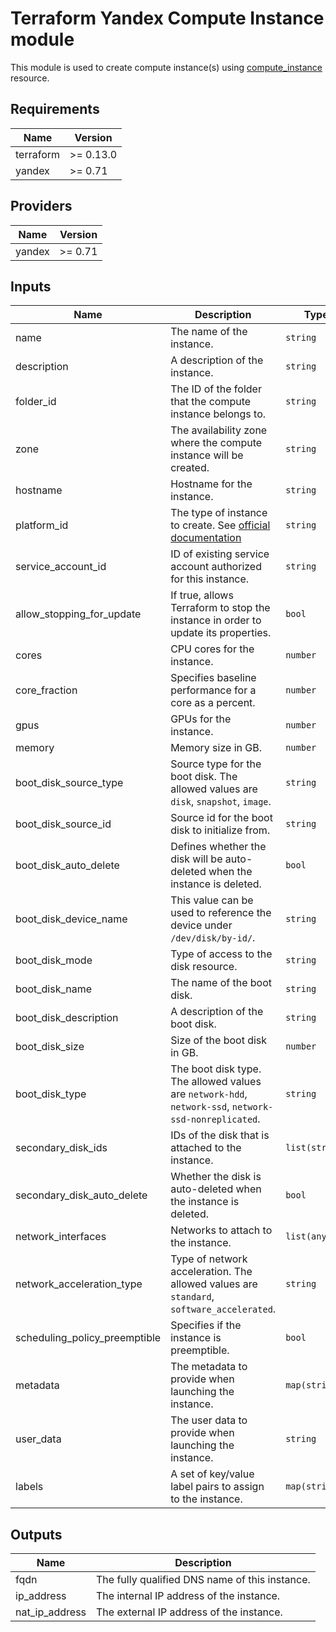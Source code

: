 # Terraform Yandex Compute Instance module

This module is used to create compute instance(s) using [compute_instance](https://registry.terraform.io/providers/yandex-cloud/yandex/latest/docs/resources/compute_instance) resource.

## Requirements

| Name      | Version   |
|-----------|-----------|
| terraform | >= 0.13.0 |
| yandex    | >= 0.71   |

## Providers

| Name   | Version   |
|--------|-----------|
| yandex | >= 0.71   |

## Inputs

| Name                            | Description                                                                                                                  | Type           | Default       | Required |
|---------------------------------|------------------------------------------------------------------------------------------------------------------------------|----------------|---------------|:--------:|
| name                            | The name of the instance.                                                                                                    | `string`       | `null`        | no       |
| description                     | A description of the instance.                                                                                               | `string`       | `null`        | no       |
| folder\_id                      | The ID of the folder that the compute instance belongs to.                                                                   | `string`       | `null`        | no       |
| zone                            | The availability zone where the compute instance will be created.                                                            | `string`       | `null`        | no       |
| hostname                        | Hostname for the instance.                                                                                                   | `string`       | `null`        | no       |
| platform\_id                    | The type of instance to create. See [official documentation](https://cloud.yandex.com/en/docs/compute/concepts/vm-platforms) | `string`       | `standard-v3` | no       |
| service\_account\_id            | ID of existing service account authorized for this instance.                                                                 | `string`       | `null`        | no       |
| allow\_stopping\_for\_update    | If true, allows Terraform to stop the instance in order to update its properties.                                            | `bool`         | `true`        | no       |
| cores                           | CPU cores for the instance.                                                                                                  | `number`       | `2`           | no       |
| core\_fraction                  | Specifies baseline performance for a core as a percent.                                                                      | `number`       | `100`         | no       |
| gpus                            | GPUs for the instance.                                                                                                       | `number`       | `null`        | no       |
| memory                          | Memory size in GB.                                                                                                           | `number`       | `2`           | no       |
| boot\_disk\_source\_type        | Source type for the boot disk. The allowed values are `disk`, `snapshot`, `image`.                                           | `string`       | `image`       | no       |
| boot\_disk\_source\_id          | Source id for the boot disk to initialize from.                                                                              | `string`       | ``            | yes      |
| boot\_disk\_auto\_delete        | Defines whether the disk will be auto-deleted when the instance is deleted.                                                  | `bool`         | `true`        | no       |
| boot\_disk\_device\_name        | This value can be used to reference the device under `/dev/disk/by-id/`.                                                     | `string`       | `null`        | no       |
| boot\_disk\_mode                | Type of access to the disk resource.                                                                                         | `string`       | `null`        | no       |
| boot\_disk\_name                | The name of the boot disk.                                                                                                   | `string`       | `null`        | no       |
| boot\_disk\_description         | A description of the boot disk.                                                                                              | `string`       | `null`        | no       |
| boot\_disk\_size                | Size of the boot disk in GB.                                                                                                 | `number`       | `null`        | no       |
| boot\_disk\_type                | The boot disk type. The allowed values are `network-hdd`, `network-ssd`, `network-ssd-nonreplicated`.                        | `string`       | `null`        | no       |
| secondary\_disk\_ids            | IDs of the disk that is attached to the instance.                                                                            | `list(string)` | `null`        | no       |
| secondary\_disk\_auto\_delete   | Whether the disk is auto-deleted when the instance is deleted.                                                               | `bool`         | `false`       | no       |
| network\_interfaces             | Networks to attach to the instance.                                                                                          | `list(any)`    | ``            | yes      |
| network\_acceleration\_type     | Type of network acceleration. The allowed values are `standard`, `software_accelerated`.                                     | `string`       | `standard`    | no       |
| scheduling\_policy\_preemptible | Specifies if the instance is preemptible.                                                                                    | `bool`         | `false`       | no       |
| metadata                        | The metadata to provide when launching the instance.                                                                         | `map(string)`  | `{}`          | no       |
| user\_data                      | The user data to provide when launching the instance.                                                                        | `string`       | `null`        | no       |
| labels                          | A set of key/value label pairs to assign to the instance.                                                                    | `map(string)`  | `{}`          | no       |

## Outputs

| Name             | Description                                    |
|------------------|------------------------------------------------|
| fqdn             | The fully qualified DNS name of this instance. |
| ip\_address      | The internal IP address of the instance.       |
| nat\_ip\_address | The external IP address of the instance.       |
